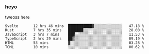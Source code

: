 ### heyo
tweoss here

<!--START_SECTION:waka-->

```text
Svelte       12 hrs 46 mins  ███████████▓░░░░░░░░░░░░░   47.18 %
Rust         7 hrs 35 mins   ███████░░░░░░░░░░░░░░░░░░   28.00 %
JavaScript   3 hrs 7 mins    ███░░░░░░░░░░░░░░░░░░░░░░   11.53 %
TypeScript   2 hrs 29 mins   ██▒░░░░░░░░░░░░░░░░░░░░░░   09.19 %
HTML         53 mins         ▓░░░░░░░░░░░░░░░░░░░░░░░░   03.28 %
TOML         10 mins         ░░░░░░░░░░░░░░░░░░░░░░░░░   00.62 %
```

<!--END_SECTION:waka-->

<!--
**Tweoss/tweoss** is a ✨ _special_ ✨ repository because its `README.md` (this file) appears on your GitHub profile.

Here are some ideas to get you started:

- 🔭 I’m currently working on ...
- 🌱 I’m currently learning ...
- 👯 I’m looking to collaborate on ...
- 🤔 I’m looking for help with ...
- 💬 Ask me about ...
- 📫 How to reach me: ...
- 😄 Pronouns: ...
- ⚡ Fun fact: ...
-->

